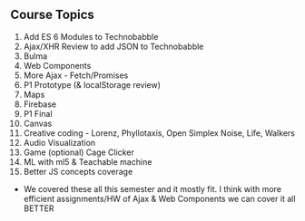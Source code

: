 ## Course Topics

1. Add ES 6 Modules to Technobabble
1. Ajax/XHR Review to add JSON to Technobabble
1. Bulma
1. Web Components
1. More Ajax - Fetch/Promises
1. P1 Prototype (& localStorage review)
1. Maps
1. Firebase
1. P1 Final
1. Canvas
1. Creative coding - Lorenz, Phyllotaxis, Open Simplex Noise, Life, Walkers
1. Audio Visualization
1. Game (optional) Cage Clicker
1. ML with ml5 & Teachable machine
1. Better JS concepts coverage

- We covered these all this semester and it mostly fit. I think with more efficient assignments/HW of Ajax & Web Components we can cover it all BETTER
